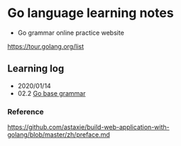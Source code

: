 # Go language learning notes

- Go grammar online practice website

https://tour.golang.org/list


## Learning log

- 2020/01/14   
 - 02.2 [Go base grammar](https://github.com/astaxie/build-web-application-with-golang/blob/master/zh/02.2.md)

### Reference

https://github.com/astaxie/build-web-application-with-golang/blob/master/zh/preface.md


